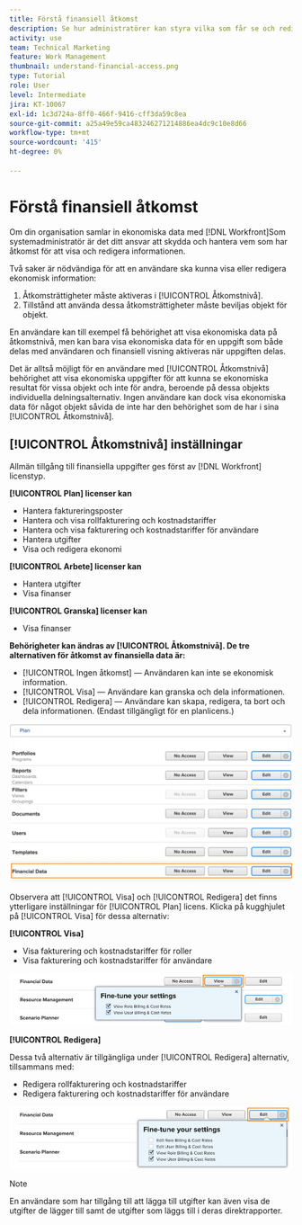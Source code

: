 ```yaml
---
title: Förstå finansiell åtkomst
description: Se hur administratörer kan styra vilka som får se och redigera den ekonomiska informationen i Workfront.
activity: use
team: Technical Marketing
feature: Work Management
thumbnail: understand-financial-access.png
type: Tutorial
role: User
level: Intermediate
jira: KT-10067
exl-id: 1c3d724a-8ff0-466f-9416-cff3da59c8ea
source-git-commit: a25a49e59ca483246271214886ea4dc9c10e8d66
workflow-type: tm+mt
source-wordcount: '415'
ht-degree: 0%

---
```


# Förstå finansiell åtkomst

Om din organisation samlar in ekonomiska data med [!DNL Workfront]Som systemadministratör är det ditt ansvar att skydda och hantera vem som har åtkomst för att visa och redigera informationen.

Två saker är nödvändiga för att en användare ska kunna visa eller redigera ekonomisk information:

1. Åtkomsträttigheter måste aktiveras i [!UICONTROL Åtkomstnivå].
2. Tillstånd att använda dessa åtkomsträttigheter måste beviljas objekt för objekt.

En användare kan till exempel få behörighet att visa ekonomiska data på åtkomstnivå, men kan bara visa ekonomiska data för en uppgift som både delas med användaren och finansiell visning aktiveras när uppgiften delas.

Det är alltså möjligt för en användare med [!UICONTROL Åtkomstnivå] behörighet att visa ekonomiska uppgifter för att kunna se ekonomiska resultat för vissa objekt och inte för andra, beroende på dessa objekts individuella delningsalternativ. Ingen användare kan dock visa ekonomiska data för något objekt såvida de inte har den behörighet som de har i sina [!UICONTROL Åtkomstnivå].

## [!UICONTROL Åtkomstnivå] inställningar

Allmän tillgång till finansiella uppgifter ges först av [!DNL Workfront] licenstyp.

**[!UICONTROL Plan] licenser kan**

* Hantera faktureringsposter
* Hantera och visa rollfakturering och kostnadstariffer
* Hantera och visa fakturering och kostnadstariffer för användare
* Hantera utgifter
* Visa och redigera ekonomi

**[!UICONTROL Arbete] licenser kan**

* Hantera utgifter
* Visa finanser

**[!UICONTROL Granska] licenser kan**

* Visa finanser

**Behörigheter kan ändras av [!UICONTROL Åtkomstnivå]. De tre alternativen för åtkomst av finansiella data är:**

* [!UICONTROL Ingen åtkomst] — Användaren kan inte se ekonomisk information.
* [!UICONTROL Visa] — Användare kan granska och dela informationen.
* [!UICONTROL Redigera] — Användare kan skapa, redigera, ta bort och dela informationen. (Endast tillgängligt för en planlicens.)

![En bild som visar allmänna alternativ för finansiella data på åtkomstnivå](assets/setting-up-finances-8.png)

Observera att [!UICONTROL Visa] och [!UICONTROL Redigera] det finns ytterligare inställningar för [!UICONTROL Plan] licens. Klicka på kugghjulet på [!UICONTROL Visa] för dessa alternativ:

**[!UICONTROL Visa]**

* Visa fakturering och kostnadstariffer för roller
* Visa fakturering och kostnadstariffer för användare

![En bild som visar visningsalternativ för finansiella data på åtkomstnivå](assets/setting-up-finances-9.png)

**[!UICONTROL Redigera]**

Dessa två alternativ är tillgängliga under [!UICONTROL Redigera] alternativ, tillsammans med:

* Redigera rollfakturering och kostnadstariffer
* Redigera fakturering och kostnadstariffer för användare

![En bild som visar redigeringsalternativ för finansiella data på åtkomstnivå](assets/setting-up-finances-10.png)

>[!NOTE]
>
>En användare som har tillgång till att lägga till utgifter kan även visa de utgifter de lägger till samt de utgifter som läggs till i deras direktrapporter.
